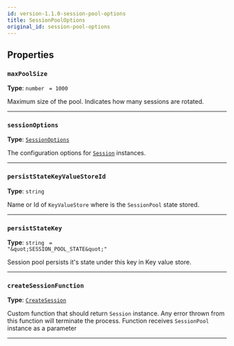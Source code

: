 ```yaml
---
id: version-1.1.0-session-pool-options
title: SessionPoolOptions
original_id: session-pool-options
---
```


<a name="sessionpooloptions"></a>

## Properties

### `maxPoolSize`

**Type**: `number` <code> = 1000</code>

Maximum size of the pool. Indicates how many sessions are rotated.

---

### `sessionOptions`

**Type**: [`SessionOptions`](../typedefs/session-options)

The configuration options for [`Session`](../api/session) instances.

---

### `persistStateKeyValueStoreId`

**Type**: `string`

Name or Id of `KeyValueStore` where is the `SessionPool` state stored.

---

### `persistStateKey`

**Type**: `string` <code> = &quot;\&quot;SESSION_POOL_STATE\&quot;&quot;</code>

Session pool persists it's state under this key in Key value store.

---

### `createSessionFunction`

**Type**: [`CreateSession`](../typedefs/create-session)

Custom function that should return `Session` instance. Any error thrown from this function will terminate the process. Function receives `SessionPool`
instance as a parameter

---
